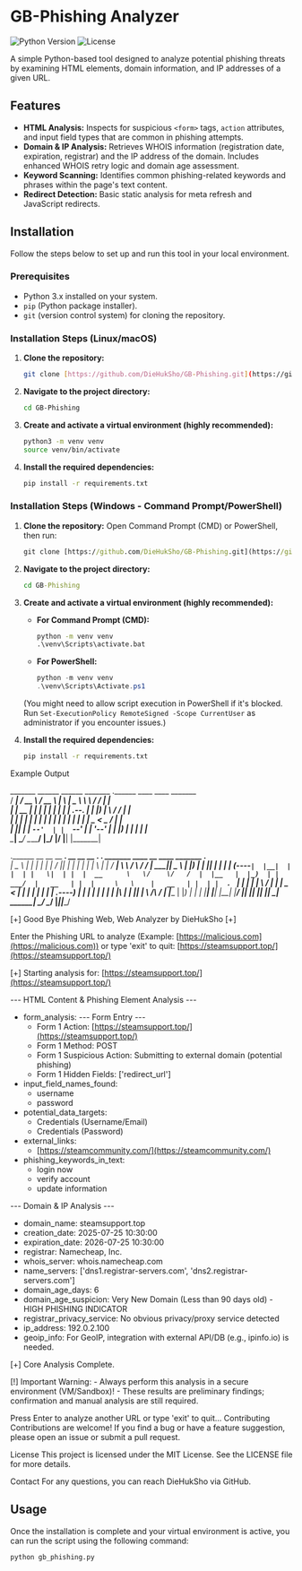# GB-Phishing Analyzer

![Python Version](https://img.shields.io/badge/Python-3.x-blue.svg)
![License](https://img.shields.io/badge/License-MIT-green.svg)

A simple Python-based tool designed to analyze potential phishing threats by examining HTML elements, domain information, and IP addresses of a given URL.

## Features

-   **HTML Analysis:** Inspects for suspicious `<form>` tags, `action` attributes, and input field types that are common in phishing attempts.
-   **Domain & IP Analysis:** Retrieves WHOIS information (registration date, expiration, registrar) and the IP address of the domain. Includes enhanced WHOIS retry logic and domain age assessment.
-   **Keyword Scanning:** Identifies common phishing-related keywords and phrases within the page's text content.
-   **Redirect Detection:** Basic static analysis for meta refresh and JavaScript redirects.

## Installation

Follow the steps below to set up and run this tool in your local environment.

### Prerequisites

-   Python 3.x installed on your system.
-   `pip` (Python package installer).
-   `git` (version control system) for cloning the repository.

### Installation Steps (Linux/macOS)

1.  **Clone the repository:**
    ```bash
    git clone [https://github.com/DieHukSho/GB-Phishing.git](https://github.com/DieHukSho/GB-Phishing.git)
    ```

2.  **Navigate to the project directory:**
    ```bash
    cd GB-Phishing
    ```

3.  **Create and activate a virtual environment (highly recommended):**
    ```bash
    python3 -m venv venv
    source venv/bin/activate
    ```

4.  **Install the required dependencies:**
    ```bash
    pip install -r requirements.txt
    ```

### Installation Steps (Windows - Command Prompt/PowerShell)

1.  **Clone the repository:**
    Open Command Prompt (CMD) or PowerShell, then run:
    ```cmd
    git clone [https://github.com/DieHukSho/GB-Phishing.git](https://github.com/DieHukSho/GB-Phishing.git)
    ```

2.  **Navigate to the project directory:**
    ```cmd
    cd GB-Phishing
    ```

3.  **Create and activate a virtual environment (highly recommended):**
    * **For Command Prompt (CMD):**
        ```cmd
        python -m venv venv
        .\venv\Scripts\activate.bat
        ```
    * **For PowerShell:**
        ```powershell
        python -m venv venv
        .\venv\Scripts\Activate.ps1
        ```
    (You might need to allow script execution in PowerShell if it's blocked. Run `Set-ExecutionPolicy RemoteSigned -Scope CurrentUser` as administrator if you encounter issues.)

4.  **Install the required dependencies:**
    ```cmd
    pip install -r requirements.txt
    ```
Example Output

  _______   ______     ______    _______     .______   ____    ____  _______                                       
 /  _____| /  __  \   /  __  \  |       \    |   _  \  \   \  /   / |   ____|                                      
|  |  __  |  |  |  | |  |  |  | |  .--.  |   |  |_)  |  \   \/   /  |  |__                                         
|  | |_ | |  |  |  | |  |  |  | |  |  |  |   |   _  <    \_    _/   |   __|                                        
|  |__| | |  `--'  | |  `--'  | |  '--'  |   |  |_)  |     |  |     |  |____                                       
 \______|  \______/   \______/  |_______/    |______/      |__|     |_______|                                      
                                                                                                                   
.______    __    __   __       _______. __    __   __  .__   __.   _______    ____    __    ____  _______ .______  
|   _  \  |  |  |  | |  |     /       ||  |  |  | |  | |  \ |  |  /  _____|   \   \  /  \  /   / |   ____||   _  \ 
|  |_)  | |  |__|  | |  |    |   (----`|  |__|  | |  | |   \|  | |  |  __      \   \/    \/   /  |  |__   |  |_)  |
|   ___/  |   __   | |  |     \   \    |   __   | |  | |  . `  | |  | |_ |      \            /   |   __|  |   _  < 
|  |      |  |  |  | |  | .----)   |   |  |  |  | |  | |  |\   | |  |__| |       \    /\    /    |  |____ |  |_)  |
| _|      |__|  |__| |__| |_______/    |__|  |__| |__| |__| \__|  \______|        \__/  \__/     |_______||______/ 

   [+] Good Bye Phishing Web, Web Analyzer by DieHukSho [+]

Enter the Phishing URL to analyze (Example: [https://malicious.com](https://malicious.com)) or type 'exit' to quit: [https://steamsupport.top/](https://steamsupport.top/)

[+] Starting analysis for: [https://steamsupport.top/](https://steamsupport.top/)

--- HTML Content & Phishing Element Analysis ---
  - form_analysis:
    --- Form Entry ---
      - Form 1 Action: [https://steamsupport.top/](https://steamsupport.top/)
      - Form 1 Method: POST
      - Form 1 Suspicious Action: Submitting to external domain (potential phishing)
      - Form 1 Hidden Fields: ['redirect_url']
  - input_field_names_found:
    - username
    - password
  - potential_data_targets:
    - Credentials (Username/Email)
    - Credentials (Password)
  - external_links:
    - [https://steamcommunity.com/](https://steamcommunity.com/)
  - phishing_keywords_in_text:
    - login now
    - verify account
    - update information

--- Domain & IP Analysis ---
  - domain_name: steamsupport.top
  - creation_date: 2025-07-25 10:30:00
  - expiration_date: 2026-07-25 10:30:00
  - registrar: Namecheap, Inc.
  - whois_server: whois.namecheap.com
  - name_servers: ['dns1.registrar-servers.com', 'dns2.registrar-servers.com']
  - domain_age_days: 6
  - domain_age_suspicion: Very New Domain (Less than 90 days old) - HIGH PHISHING INDICATOR
  - registrar_privacy_service: No obvious privacy/proxy service detected
  - ip_address: 192.0.2.100
  - geoip_info: For GeoIP, integration with external API/DB (e.g., ipinfo.io) is needed.

[+] Core Analysis Complete.

[!] Important Warning:
    - Always perform this analysis in a secure environment (VM/Sandbox)!
    - These results are preliminary findings; confirmation and manual analysis are still required.

Press Enter to analyze another URL or type 'exit' to quit...
Contributing
Contributions are welcome! If you find a bug or have a feature suggestion, please open an issue or submit a pull request.

License
This project is licensed under the MIT License. See the LICENSE file for more details.

Contact
For any questions, you can reach DieHukSho via GitHub.
## Usage

Once the installation is complete and your virtual environment is active, you can run the script using the following command:

```bash
python gb_phishing.py
